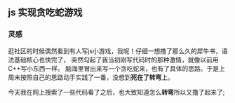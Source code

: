## js 实现贪吃蛇游戏

### 灵感
  逛社区的时候偶然看到有人写js小游戏，我呢！仔细一想撸了那么久的犀牛书，语法基础核心也快完了，
  突然勾起了我当初刚写代码时的那种激情，就像以前用C++写小东西一样。
  脑海里冒出来写一个贪吃蛇来，也有了具体的思路。于是上周末按照自己的思路动手实践了一番，没想到**死在了转弯**上。

  今天我在网上搜索了一些代码看了之后，也大致知道怎么**转弯**所以又撸了起来了;
